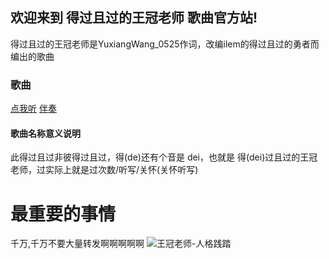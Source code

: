 ## 欢迎来到 得过且过的王冠老师 歌曲官方站!
得过且过的王冠老师是YuxiangWang_0525作词，改编ilem的得过且过的勇者而编出的歌曲
### 歌曲
<a href="http://yuxiangwang0525.oss-cn-qingdao.aliyuncs.com/BGMmake1232/wgls.mp3">点我听</a> <a href="https://yuxiangwang0525.oss-cn-qingdao.aliyuncs.com/BGMmake1232/wglsbz.mp3">伴奏</a>
#### 歌曲名称意义说明
此得过且过非彼得过且过，得(de)还有个音是 dei，也就是 得(dei)过且过的王冠老师，过实际上就是过次数/听写/关怀(关怀听写)
# 最重要的事情
千万,千万不要大量转发啊啊啊啊啊
![王冠老师-人格践踏](https://deguoqieguowangguan.github.io/deguoqieguowangguan-image/Screenshot_20201226_110312.jpg)
